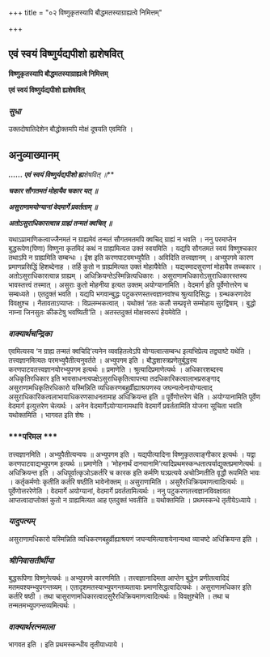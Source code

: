 +++
title = "०२ विष्णुकृतस्यापि बौद्धमतस्याग्राह्यत्वे निमित्तम्"

+++


## एवं स्वयं विष्णुर्यद्यपीशो ह्यशेषवित्

**विष्णुकृतस्यापि बौद्धमतस्याग्राह्यत्वे निमित्तम्**

**एवं स्वयं विष्णुर्यद्यपीशो ह्यशेषवित्**

### ***सुधा***

उक्तदोषातिदेशेन बौद्धोक्तमपि मोक्षं दूषयति एवमिति ।

## **अनुव्याख्यानम्**

***...... एवं स्वयं विष्णुर्यद्यपीशो ह्य**शेष**वित् ॥***

***चकार सौगतमतं मोहायैव चकार यत् ॥***

***असुराणामयोग्यानां वेदमार्गे प्रवर्तताम् ॥***

***अतोऽसुराधिकारत्वान्न ग्राह्यं तन्मतं क्वचित् ॥***

यथाऽप्रामाणिकत्वाज्जैनमतं न ग्राह्यमेवं तन्मतं सौगतमतमपि क्वचिद् ग्राह्यं न भवति । ननु परमाप्तेन बुद्धरूपेण(पिणा) विष्णुना कृतमिदं कथं न ग्राह्यमित्यत उक्तं स्वयमिति । यद्यपि सौगतमतं स्वयं विष्णुश्चकार तथाऽपि न ग्राह्यमिति सम्बन्धः । ईश इति करणपाटवमभ्युपैति । अविदिति तत्त्वज्ञानम् । अभ्युपगमे कारण प्रमाणप्रसिद्धिं हिशब्देनाह । तर्हि कुतो न ग्राह्यमित्यत उक्तं मोहायैवेति । यद्यस्मादसुराणां मोहायैव तच्चकार । अतोऽसुराधिकारत्वान्न ग्राह्यम् । अधिक्रियन्तेऽस्मिन्नित्यधिकारः । असुराणामधिकारोऽसुराधिकारस्तस्य भावस्तत्त्वं तस्मात् । असुराः कुतो मोहनीया इत्यत उक्तम् अयोग्यानामिति । वेदमार्ग इति पूर्वेणोत्तरेण च सम्बध्यते । एतदुक्तं भवति । यद्यपि भगवान्बुद्धः पटुकरणस्तत्त्वज्ञानवांश्च श्रुत्यादिसिद्धः । ग्रन्थकरणादेव विवक्षुश्च । नैतावताऽप्याप्तः । विप्रलम्भकत्वात् । यथोक्तं ‘ततः कलौ सम्प्रवृत्ते सम्मोहाय सुरद्विषाम् । बुद्धो नाम्ना जिनसुतः कीकटेषु भवष्यिती’ति । अतस्तदुक्तं मोक्षस्वरूपं हेयमेवेति ।

### ***वाक्यार्थचन्द्रिका***

एवमित्यस्य ‘न ग्राह्य तन्मतं क्वचिदि’त्यनेन व्यवहितत्वेऽपि योग्यत्वात्सम्बन्ध इत्यभिप्रेत्य तद्व्याष्टे यथेति । तत्त्वज्ञानमित्यतः परमभ्युपैतीत्यनुवर्तते । अभ्युपगम इति । बौद्धशास्त्रप्रणेतुर्बुद्धस्य करणपाटवतत्त्वज्ञानयोरभ्युपगम इत्यर्थः ॥ प्रमाणेति । श्रुत्यादिप्रमाणेत्यर्थः । अधिकारशब्दस्य अधिकृतिरधिकार इति भावसाधनत्वपक्षेऽसुराधिकृतित्वापत्त्या तदधिकारिकत्वालाभप्रसङ्गाद् असुराणामधिकृतिरधिकारो यस्मिन्निति व्यधिकरणबहुर्व्रीह्याश्रयणस्य जघन्यत्वेनायोग्यत्वाद् असुराधिकारिकत्वलाभायाधिकरणसाधनतामाह अधिक्रियन्त इति ॥ पूर्वेणोत्तरेण चेति । अयोग्यानामिति पूर्वेण वेदमार्ग इत्युत्तरेण चेत्यर्थः । अनेन वेदमार्गेऽयोग्यानामथापि वेदमार्गे प्रवर्ततामिति योजना सूचिता भवति यथोक्तमिति । भागवत इति शेषः ।

### ***परिमल ***

तत्त्वज्ञानमिति । अभ्युपैतीत्यन्वयः ॥ अभ्युपगम इति । यद्यपीत्यादिना विष्णुकृतत्वाङ्गीकार इत्यर्थः । यद्वा करणपाटवाद्यभ्युपगम इत्यर्थः ॥ प्रमाणेति । ‘मोहनार्थं दानवानामि’त्यादिप्रथमस्कन्धतात्पर्याद्युक्तप्रमाणेत्यर्थः ॥ अधिक्रियन्त इति । अधिपूर्वात्कृञोऽकर्तरि च कारक इति कर्मणि घञ्प्रत्यये अचोञ्णितीति वृद्धौ रूपमिति भावः । कर्तृकर्मणोः कृतीति कर्तरि षष्ठीति भावेनोक्तम् ॥ असुराणामिति । असुरैरधिक्रियमाणत्वादित्यर्थः ॥ पूर्वेणोत्तररेणेति । वेदमार्गे अयोग्यानां, वेदमार्गे प्रवर्ततामित्यर्थः । ननु पटुकरणतत्त्वज्ञानविवक्षावत आप्तत्वादाप्तोक्तं कुतो न ग्राह्यमित्यत आह एतदुक्तं भवतीति ॥ यथोक्तमिति । प्रथमस्कन्धे तृतीयेऽध्याये ।

### ***यादुपत्यम्***

असुराणामधिकारो यस्मिन्निति व्यधिकरणबहुर्व्रीह्याश्रयणं जघन्यमित्याशयेनान्यथा व्याचष्टे अधिक्रियन्त इति ।

### ***श्रीनिवासतीर्थीया***

बुद्धरूपिणा विष्णुनेत्यर्थः ॥ अभ्युपगमे कारणमिति । तत्त्वज्ञानादिमता आप्तेन बुद्धेन प्रणीतत्वादिदं मतमवश्यम्भ्युपगन्तव्यम् । एतादृशमतस्याभ्युपगन्तव्यतायाः प्रमाणसिद्धत्वादित्यर्थः । असुराणामधिकार इति कर्तरि षष्ठी । तथा चासुराणामधिकारत्वादसुरैरधिक्रियमाणत्वादित्यर्थः ॥ विवक्षुश्चेति । तथा च तन्मतमभ्युपगन्तव्यमित्यर्थः ।

### ***वाक्यार्थरत्नमाला***

भागवत इति । इति प्रथमस्कन्धीय तृतीयाध्याये ।

